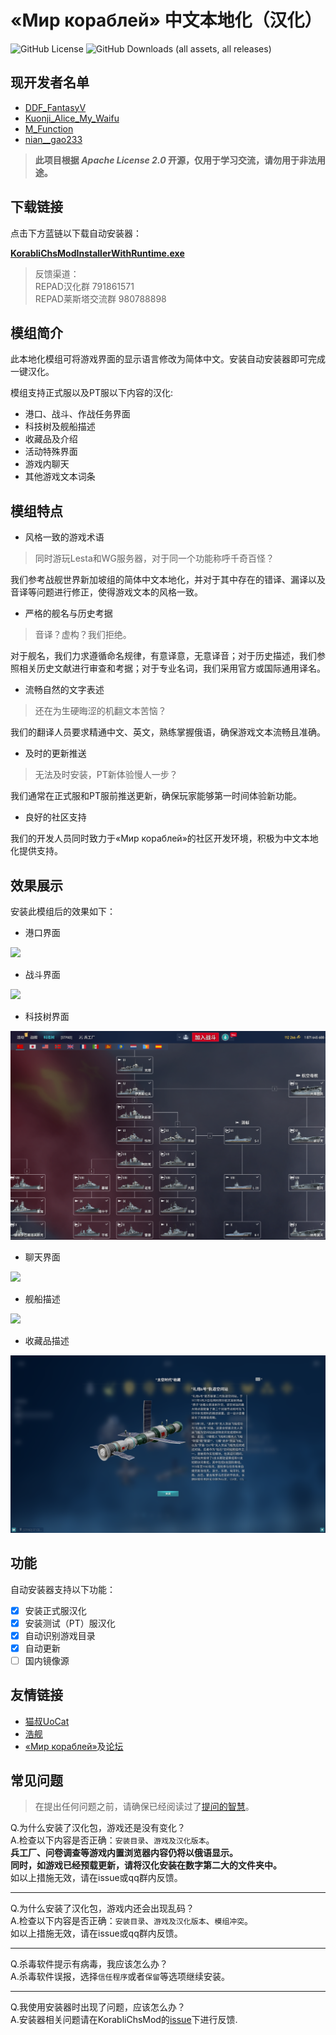 # «Мир кораблей» 中文本地化（汉化）

![GitHub License](https://img.shields.io/github/license/DDFantasyV/Korabli_localization_chs)
![GitHub Downloads (all assets, all releases)](https://img.shields.io/github/downloads/DDFantasyV/Korabli_localization_chs/total)

## 现开发者名单
- [DDF_FantasyV](https://forum.korabli.su/profile/162368669-ddf_fantasyv/)
- [Kuonji_Alice_My_Waifu](https://forum.korabli.su/profile/211796407-kuonji_alice_my_waifu/)
- [M_Function](https://flot.ru/M_Function)
- [nian__gao233](https://flot.ru/nian__gao233)

> **此项目根据 *Apache License 2.0* 开源，仅用于学习交流，请勿用于非法用途。**

## 下载链接
点击下方蓝链以下载自动安装器：

**[KorabliChsModInstallerWithRuntime.exe](https://github.com/MFunction96/KorabliChsMod/releases/latest/download/KorabliChsModInstallerWithRuntime.exe)**

> 反馈渠道：<br>
> REPAD汉化群 791861571<br>
> REPAD莱斯塔交流群 980788898

## 模组简介
此本地化模组可将游戏界面的显示语言修改为简体中文。安装自动安装器即可完成一键汉化。

模组支持正式服以及PT服以下内容的汉化:
- 港口、战斗、作战任务界面
- 科技树及舰船描述
- 收藏品及介绍
- 活动特殊界面 
- 游戏内聊天
- 其他游戏文本词条

## 模组特点
- 风格一致的游戏术语

> 同时游玩Lesta和WG服务器，对于同一个功能称呼千奇百怪？

我们参考战舰世界新加坡组的简体中文本地化，并对于其中存在的错译、漏译以及音译等问题进行修正，使得游戏文本的风格一致。

- 严格的舰名与历史考据

> 音译？虚构？我们拒绝。

对于舰名，我们力求遵循命名规律，有意译意，无意译音；对于历史描述，我们参照相关历史文献进行审查和考据；对于专业名词，我们采用官方或国际通用译名。

- 流畅自然的文字表述

>还在为生硬晦涩的机翻文本苦恼？

我们的翻译人员要求精通中文、英文，熟练掌握俄语，确保游戏文本流畅且准确。

- 及时的更新推送

>无法及时安装，PT新体验慢人一步？

我们通常在正式服和PT服前推送更新，确保玩家能够第一时间体验新功能。

- 良好的社区支持

我们的开发人员同时致力于«Мир кораблей»的社区开发环境，积极为中文本地化提供支持。

## 效果展示
安装此模组后的效果如下：
- 港口界面

![](./png/1.png)

- 战斗界面

![](./png/2.png)

- 科技树界面

![](./png/3.png)

- 聊天界面

![](./png/4.png)

- 舰船描述

![](./png/5.png)

- 收藏品描述

![](./png/6.png)

## 功能

自动安装器支持以下功能：
- [x] 安装正式服汉化
- [x] 安装测试（PT）服汉化
- [x] 自动识别游戏目录
- [x] 自动更新
- [ ] 国内镜像源

## 友情链接
- [猫叔UoCat](https://space.bilibili.com/10604786)
- [浩舰](https://iwarship.net/)
- [«Мир кораблей»](https://korabli.su/)及[论坛](https://forum.korabli.su/)


## 常见问题
>在提出任何问题之前，请确保已经阅读过了[提问的智慧](https://github.com/ryanhanwu/How-To-Ask-Questions-The-Smart-Way/blob/main/README-zh_CN.md)。

Q.为什么安装了汉化包，游戏还是没有变化？<br>
A.检查以下内容是否正确：`安装目录`、`游戏及汉化版本`。<br>
**兵工厂、问卷调查等游戏内置浏览器内容仍将以俄语显示。**<br>
**同时，如游戏已经预载更新，请将汉化安装在数字第二大的文件夹中。**<br>
如以上措施无效，请在issue或qq群内反馈。
***
Q.为什么安装了汉化包，游戏内还会出现乱码？<br>
A.检查以下内容是否正确：`安装目录`、`游戏及汉化版本`、`模组冲突`。<br>
如以上措施无效，请在issue或qq群内反馈。
***
Q.杀毒软件提示有病毒，我应该怎么办？<br>
A.杀毒软件误报，选择`信任程序`或者`保留`等选项继续安装。
***
Q.我使用安装器时出现了问题，应该怎么办？<br>
A.安装器相关问题请在KorabliChsMod的[issue](https://github.com/MFunction96/KorabliChsMod/issues)下进行反馈.

